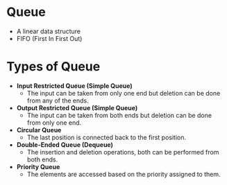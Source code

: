 # Queue
- A linear data structure
- FIFO (First In First Out)

# Types of Queue
- **Input Restricted Queue (Simple Queue)**
    - The input can be taken from only one end but deletion can be done from any of the ends.
- **Output Restricted Queue (Simple Queue)**
    - The input can be taken from both ends but deletion can be done from only one end.
- **Circular Queue**
    - The last position is connected back to the first position.
- **Double-Ended Queue (Dequeue)**
    - The insertion and deletion operations, both can be performed from both ends.
- **Priority Queue**
    - The elements are accessed based on the priority assigned to them.
